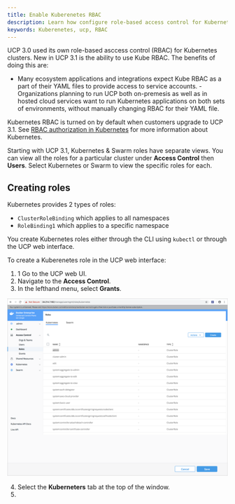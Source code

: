 ```yaml
---
title: Enable Kuberenetes RBAC
description: Learn how configure role-based access control for Kubernetes
keywords: Kuberenetes, ucp, RBAC
---
```


UCP 3.0 used its own role-based asccess control (RBAC) for Kubernetes clusters. New in UCP 3.1 is the ability to use Kube RBAC. The benefits of doing this are:

- Many ecosystem applications and integrations expect Kube RBAC as a part of their YAML files to provide access to service accounts. - Organizations planning to run UCP both on-premesis as well as in hosted cloud services want to run Kubernetes applications on both sets of environments, without manually changing RBAC for their YAML file.

Kubernetes RBAC is turned on by default when customers upgrade to UCP 3.1. See [RBAC authorization in Kubernetes](https://v1-8.docs.kubernetes.io/docs/admin/authorization/rbac/) for more information about Kubernetes.

Starting with UCP 3.1, Kubernetes & Swarm roles have separate views. You can view all the roles for a particular cluster under **Access Control** then **Users**. Select Kubernetes or Swarm to view the specific roles for each.

## Creating roles

Kubernetes provides 2 types of roles:

- `ClusterRoleBinding` which applies to all namespaces
- `RoleBinding1` which applies to a specific namespace

You create Kubernetes roles either through the CLI using `kubectl` or through the UCP web interface.

To create a Kuberenetes role in the UCP web interface:

1. 1 Go to the UCP web UI.
2. Navigate to the **Access Control**.
3. In the lefthand menu, select  **Grants**.

![Roles in UCP](../images/rbac-roles.png)

4. Select the **Kuberneters** tab at the top of the window.
5. 
